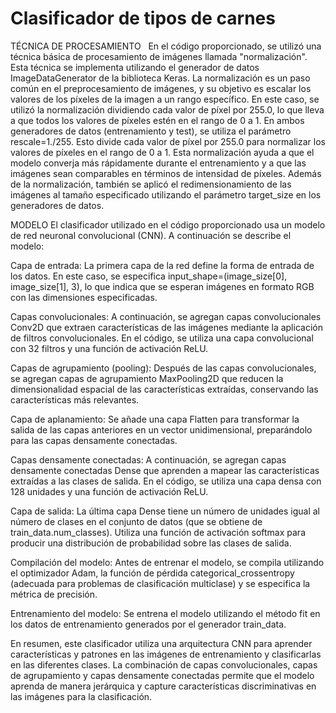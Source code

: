 # Clasificador de tipos de carnes

TÉCNICA DE PROCESAMIENTO   &nbsp;
En el código proporcionado, se utilizó una técnica básica de procesamiento de imágenes llamada "normalización". Esta técnica se implementa utilizando el generador de datos ImageDataGenerator de la biblioteca Keras. La normalización es un paso común en el preprocesamiento de imágenes, y su objetivo es escalar los valores de los píxeles de la imagen a un rango específico. En este caso, se utilizó la normalización dividiendo cada valor de píxel por 255.0, lo que lleva a que todos los valores de píxeles estén en el rango de 0 a 1. En ambos generadores de datos (entrenamiento y test), se utiliza el parámetro rescale=1./255. Esto divide cada valor de píxel por 255.0 para normalizar los valores de píxeles en el rango de 0 a 1. Esta normalización ayuda a que el modelo converja más rápidamente durante el entrenamiento y a que las imágenes sean comparables en términos de intensidad de píxeles. Además de la normalización, también se aplicó el redimensionamiento de las imágenes al tamaño especificado utilizando el parámetro target_size en los generadores de datos.


MODELO
El clasificador utilizado en el código proporcionado usa un modelo de red neuronal convolucional (CNN). A continuación se describe el modelo:

Capa de entrada: La primera capa de la red define la forma de entrada de los datos. En este caso, se especifica input_shape=(image_size[0], image_size[1], 3), lo que indica que se esperan imágenes en formato RGB con las dimensiones especificadas.

Capas convolucionales: A continuación, se agregan capas convolucionales Conv2D que extraen características de las imágenes mediante la aplicación de filtros convolucionales. En el código, se utiliza una capa convolucional con 32 filtros y una función de activación ReLU.

Capas de agrupamiento (pooling): Después de las capas convolucionales, se agregan capas de agrupamiento MaxPooling2D que reducen la dimensionalidad espacial de las características extraídas, conservando las características más relevantes.

Capa de aplanamiento: Se añade una capa Flatten para transformar la salida de las capas anteriores en un vector unidimensional, preparándolo para las capas densamente conectadas.

Capas densamente conectadas: A continuación, se agregan capas densamente conectadas Dense que aprenden a mapear las características extraídas a las clases de salida. En el código, se utiliza una capa densa con 128 unidades y una función de activación ReLU.

Capa de salida: La última capa Dense tiene un número de unidades igual al número de clases en el conjunto de datos (que se obtiene de train_data.num_classes). Utiliza una función de activación softmax para producir una distribución de probabilidad sobre las clases de salida.

Compilación del modelo: Antes de entrenar el modelo, se compila utilizando el optimizador Adam, la función de pérdida categorical_crossentropy (adecuada para problemas de clasificación multiclase) y se especifica la métrica de precisión.

Entrenamiento del modelo: Se entrena el modelo utilizando el método fit en los datos de entrenamiento generados por el generador train_data.

En resumen, este clasificador utiliza una arquitectura CNN para aprender características y patrones en las imágenes de entrenamiento y clasificarlas en las diferentes clases. La combinación de capas convolucionales, capas de agrupamiento y capas densamente conectadas permite que el modelo aprenda de manera jerárquica y capture características discriminativas en las imágenes para la clasificación.


